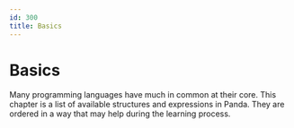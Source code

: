 ```yaml
---
id: 300
title: Basics
---
```


# Basics
Many programming languages have much in common at their core. 
This chapter is a list of available structures and expressions in Panda. 
They are ordered in a way that may help during the learning process.